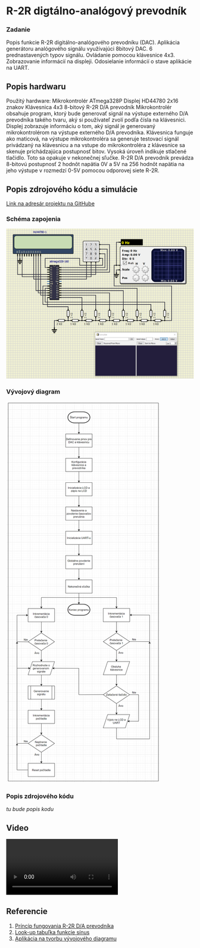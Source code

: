 # R-2R digtálno-analógový prevodník


### Zadanie

Popis funkcie R-2R digitálno-analógového prevodníku (DAC). Aplikácia generátoru analógového signálu využívajúci 8bitový DAC. 6 prednastavených typov signálu. Ovládanie pomocou klávesnice 4x3. Zobrazovanie informácií na displeji. Odosielanie informácií o stave aplikácie na UART. 


## Popis hardwaru

Použitý hardware:
Mikrokontrolér ATmega328P
Displej HD44780 2x16 znakov
Klávesnica 4x3
8-bitový R-2R D/A prevodník 
Mikrokontrolér obsahuje program, ktorý bude generovať signál na výstupe externého D/A prevodníka takého tvaru, aký si používateľ zvolí podľa čísla na klávesnici. 
Displej zobrazuje informáciu o tom, aký signál je generovaný mikrokontrolérom na výstupe externého D/A prevodníka.
Klávesnica funguje ako maticová, na výstupe mikrokontroléra sa generuje testovací signál privádzaný na klávesnicu a na vstupe do mikrokontroléra z klávesnice sa skenuje prichádzajúca postupnosť bitov. Vysoká úroveň indikuje stlačené tlačidlo. Toto sa opakuje v nekonečnej sľučke.
R-2R D/A prevodník prevádza 8-bitovú postupnosť 2 hodnôt napätia 0V a 5V na 256 hodnôt napätia na jeho výstupe v rozmedzí 0-5V pomocou odporovej siete R-2R.


## Popis zdrojového kódu a simulácie

[Link na adresár projektu na GitHube](https://github.com/NechTaSilaSprevadza/Digital-electronics-2/tree/master/Labs/project)

### Schéma zapojenia
![Schéma zapojenia](Images/SchemaZapojenia.png)

### Vývojový diagram
![Vývojový diagram](Images/VyvojovyDiagram.png)

### Popis zdrojového kódu
*tu bude popis kodu*


## Video
![Video](Video/Video.mp4)


## Referencie

1. [Príncíp fungovania R-2R D/A prevodníka](https://www.electronics-tutorials.ws/combination/r-2r-dac.html)
2. [Look-up tabuľka funkcie sínus](https://gist.github.com/funkfinger/965900)
3. [Aplikácia na tvorbu vývojového diagramu](https://app.diagrams.net/)
